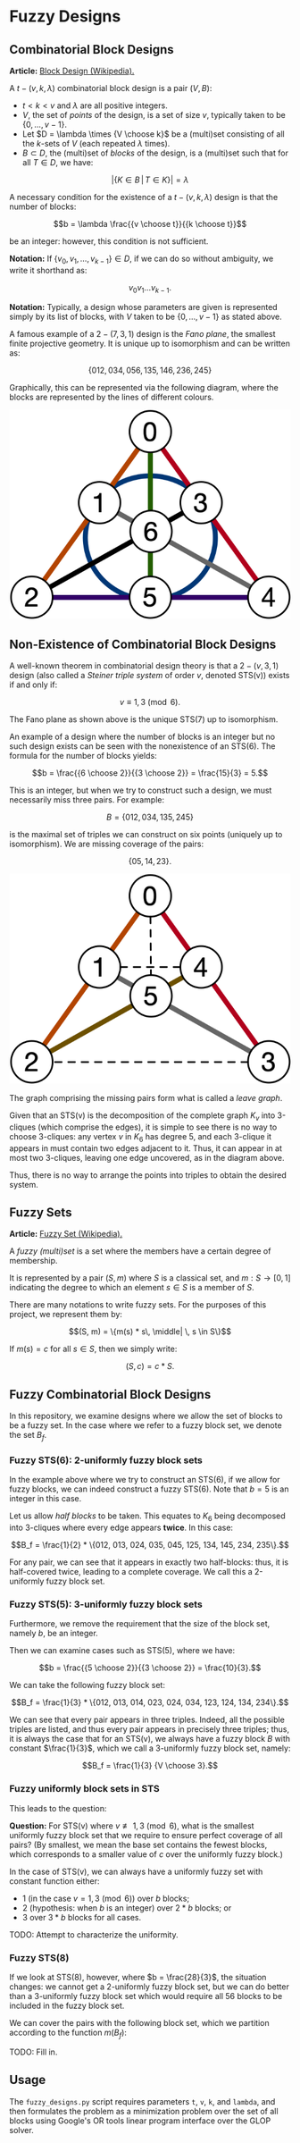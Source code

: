 # Fuzzy Designs

## Combinatorial Block Designs

**Article:** [Block Design (Wikipedia).](https://en.wikipedia.org/wiki/Block_design#General_balanced_designs_(t-designs))

A $`t-(v, k, \lambda)`$ combinatorial block design is a pair $`(V, B)`$:

* $`t < k < v`$ and $\lambda$ are all positive integers.
* $`V`$, the set of _points_ of the design, is a set of size $`v`$, typically taken to be $`\{0, \ldots, v-1\}`$.
* Let $`D = \lambda \times {V \choose k}`$ be a (multi)set consisting of all the $`k`$-sets of $`V`$ (each repeated $`\lambda`$ times).
* $`B \subset D`$, the (multi)set of _blocks_ of the design, is a (multi)set such that for all $`T \in D`$, we have:

```math
\left|\left\{ K \in B \, \middle| \, T \in K \right\}\right| = \lambda
```

A necessary condition for the existence of a $t-(v, k, \lambda)$ design is that the number of blocks:

$$b = \lambda \frac{{v \choose t}}{{k \choose t}}$$

be an integer: however, this condition is not sufficient.

**Notation:** If $\{v_0, v_1, \ldots, v_{k-1}\} \in D$, if we can do so without ambiguity, we write it shorthand as:

$$v_0 v_1 \ldots v_{k-1}.$$

**Notation:** Typically, a design whose parameters are given is represented simply by its list of blocks, with $V$ taken
to be $\{0, \ldots, v-1\}$ as stated above.

A famous example of a $2-(7, 3, 1)$ design is the _Fano plane_, the smallest finite projective geometry. It is unique up
to isomorphism and can be written as:

$$\{012, 034, 056, 135, 146, 236, 245\}$$

Graphically, this can be represented via the following diagram, where the blocks are represented by the lines
of different colours.

![Fano plane](img/fanoplane.png)

## Non-Existence of Combinatorial Block Designs

A well-known theorem in combinatorial design theory is that a $2-(v,3,1)$ design (also called a
_Steiner triple system_ of order $v$, denoted STS(v)) exists if and only if:

$$v \equiv 1, 3 \pmod{6}.$$

The Fano plane as shown above  is the unique STS(7) up to isomorphism.

An example of a design where the number of blocks is an integer but no such design exists can be seen with the
nonexistence of an STS(6). The formula for the number of blocks yields:

$$b = \frac{{6 \choose 2}}{{3 \choose 2}} = \frac{15}{3} = 5.$$

This is an integer, but when we try to construct such a design, we must necessarily miss three pairs. For example:

$$B = \{012, 034, 135, 245\}$$

is the maximal set of triples we can construct on six points (uniquely up to isomorphism).
We are missing coverage of the pairs:

$$\{05, 14, 23\}.$$

![PSTS(6)](img/psts6.png)

The graph comprising the missing pairs form what is called a _leave graph_.

Given that an STS(v) is the decomposition of the complete graph $K_v$ into 3-cliques
(which comprise the edges), it is simple to see there is no way to choose 3-cliques: any vertex $v$ in $K_6$
has degree 5, and each 3-clique it appears in must contain two edges adjacent to it.
Thus, it can appear in at most two 3-cliques, leaving one edge uncovered, as in the diagram above.

Thus, there is no way to arrange the points into triples to obtain the desired system.

## Fuzzy Sets

**Article:** [Fuzzy Set (Wikipedia).](https://en.wikipedia.org/wiki/Fuzzy_set)

A _fuzzy (multi)set_ is a set where the members have a certain degree of membership.

It is represented by a pair $(S, m)$ where $S$ is a classical set, and $m: S \rightarrow [0,1]$ indicating the degree
to which an element $s \in S$ is a member of $S$.

There are many notations to write fuzzy sets. For the purposes of this project, we represent them by:

$$(S, m) = \{m(s) * s\, \middle| \, s \in S\}$$

If $m(s) = c$ for all $s \in S$, then we simply write:

$$(S, c) = c * S.$$

## Fuzzy Combinatorial Block Designs

In this repository, we examine designs where we allow the set of blocks to be a fuzzy set. In the case where we refer
to a fuzzy block set, we denote the set $B_f$.

### Fuzzy STS(6): 2-uniformly fuzzy block sets

In the example above where we try to construct an STS(6), if we allow for fuzzy blocks, we can indeed
construct a fuzzy STS(6). Note that $b = 5$ is an integer in this case. 

Let us allow _half blocks_ to be taken. This equates to $K_6$ being decomposed into 3-cliques where every edge
appears **twice**. In this case:

$$B_f = \frac{1}{2} * \{012, 013, 024, 035, 045, 125, 134, 145, 234, 235\}.$$

For any pair, we can see that it appears in exactly two half-blocks: thus, it is half-covered twice,
leading to a complete coverage. We call this a 2-uniformly fuzzy block set.

### Fuzzy STS(5): 3-uniformly fuzzy block sets

Furthermore, we remove the requirement that the size of the block set, namely $b$, be an integer.

Then we can examine cases such as STS(5), where we have:

$$b = \frac{{5 \choose 2}}{{3 \choose 2}} = \frac{10}{3}.$$

We can take the following fuzzy block set:

$$B_f = \frac{1}{3} * \{012, 013, 014, 023, 024, 034, 123, 124, 134, 234\}.$$

We can see that every pair appears in three triples. Indeed, all the possible triples are listed, and thus every pair
appears in precisely three triples; thus, it is always the case that for an STS(v), we always have a fuzzy block $B$
with constant $\frac{1}{3}$, which we call a 3-uniformly fuzzy block set, namely:

$$B_f = \frac{1}{3} {V \choose 3}.$$

### Fuzzy uniformly block sets in STS

This leads to the question:

**Question:** For STS(v) where $v \not\equiv 1, 3 \pmod{6}$, what is the smallest uniformly fuzzy block set that we
require to ensure perfect coverage of all pairs? (By smallest, we mean the base set contains the fewest blocks, which
corresponds to a smaller value of $c$ over the uniformly fuzzy block.)

In the case of STS(v), we can always have a uniformly fuzzy set with constant function either:
* 1 (in the case $v = 1, 3 \pmod{6}$) over $b$ blocks;
* 2 (hypothesis: when $b$ is an integer) over $2 * b$ blocks; or
* 3 over $3 * b$ blocks for all cases.

TODO: Attempt to characterize the uniformity.

### Fuzzy STS(8)

If we look at STS(8), however, where $b = \frac{28}{3}$, the situation changes:
we cannot get a 2-uniformly fuzzy block set, but we can do better than a 3-uniformly fuzzy
block set which would require all 56 blocks to be included in the fuzzy block set.

We can cover the pairs with the following block set, which we partition according to the function $m(B_f)$:

TODO: Fill in.

## Usage

The `fuzzy_designs.py` script requires parameters `t`, `v`, `k`, and `lambda`, and then formulates the problem as a
minimization problem over the set of all blocks using Google's OR tools linear program interface over the GLOP solver.




